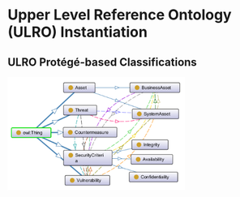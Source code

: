# Upper Level Reference Ontology (ULRO) Instantiation


## ULRO Protégé-based Classifications
<img src="ulro_classifications.png" width="350" alt="ULRO Protégé-based classifications" title="ULRO Protégé-based classifications"/>